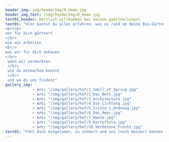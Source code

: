 ```yaml
---
header_img: img/headerImg/0_Home.jpg
header_img_text: /img/headerImg/0_Home.jpg
text01_header: Herzlich willkommen bei deinen gaertnerinnen!
text01: "Hier kannst du alles erfahren, was es rund um deine Bio-Gärtnerei an der Stadtgrenze zu Berlin zu wissen gibt:
<p></p>
wer für dich gärtnert
</br>
wie wir arbeiten 
<br/>
was wir für dich anbauen
</br>
 wann wir vermarkten
 </br>
 wie du mitmachen kannst
 </br>
 und wo du uns findest"
gallery_img:
            - src: "/img/gallery/hof/1_Smell_of_Spring.jpg"
            - src: "/img/gallery/hof/2_Das_Bett.jpg"
            - src: "/img/gallery/hof/3_Architecture.jpg"
            - src: "/img/gallery/hof/4_Die_Lichtung.jpg"
            - src: "/img/gallery/hof/5_Cristo's_Ordnung.jpg"
            - src: "/img/gallery/hof/6_Das_Meer.jpg"
            - src: "/img/gallery/hof/7_Wanne.jpg"
            - src: "/img/gallery/hof/9_Kartoffeln.jpg"
            - src: "/img/gallery/hof/10_Verbotene_Frucht.jpg"
text02: "Fühl dich eingeladen, zu stöbern und uns (noch besser) kennen zu lernen. Und übrigens: Wir lieben Transparenz. Jeden Freitag während des Hofverkaufs stehen unsere Türen für dich offen. Komm rein, schau dir alles an, überzeuge dich selbst von der Atmosphäre unseres Hofes und der Qualität unserer Produkte."
---
```


